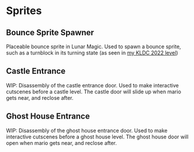 # Sprites

## Bounce Sprite Spawner

Placeable bounce sprite in Lunar Magic. Used to spawn a bounce sprite, such as a turnblock in its turning state (as seen in [my KLDC 2022 level](https://www.youtube.com/watch?v=qrvxhfPcTnI&ab_channel=elusivesmw))

## Castle Entrance

WIP: Disassembly of the castle entrance door. Used to make interactive cutscenes before a castle level. The castle door will slide up when mario gets near, and reclose after.

## Ghost House Entrance

WIP: Disassembly of the ghost house entrance door. Used to make interactive cutscenes before a ghost house level. The ghost house door will open when mario gets near, and reclose after.